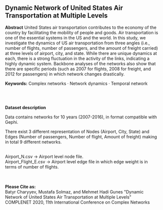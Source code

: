  ## Dynamic Network of United States Air Transportation at Multiple Levels


**Abstract** United States air transportation contributes to the economy of the country by facilitating the mobility of people and goods. Air transportation is one of the essential systems in the US and the world. In this study, we investigate the dynamics of US air transportation from three angles (i.e., number of flights, number of passengers, and the amount of freight carried) at three levels of airport, city, and state. While there are unique dynamics at each, there is a strong fluctuation in the activity of the links, indicating a highly dynamic system. Backbone analyses of the networks also show that there are specific periods (such as 2007 for flights, 2008 for freight, and 2012 for passengers) in which network changes drastically.


**Keywords:** Complex networks · Network dynamics · Temporal network

<br/>
<br/>

**Dataset description**

Data contains networks for 10 years (2007-2016), in format compatible with Gephi.

There exist 3 different representation of Nodes (Airport, City, State) and Edges (Number of passengers, Number of flight, Amount of freight) making in total 9 different networks.


<br/>
Airport_N.csv        -> Airport level node file.
<br/>
Airport_Flight_E.csv -> Airport level edge file in which edge weight is in terms of number of flights.

<br/>
<br/>
<br/>


**Please Cite as:**
<br/>
Batyr Charyyev, Mustafa Solmaz, and Mehmet Hadi Gunes "Dynamic Network of United States Air Transportation at Multiple Levels" COMPLENET 2020, 11th International Conference on Complex Networks
